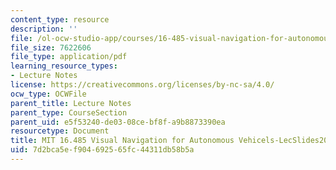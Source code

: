 ```yaml
---
content_type: resource
description: ''
file: /ol-ocw-studio-app/courses/16-485-visual-navigation-for-autonomous-vehicles-vnav-fall-2020/7d2bca5ef904692565fc44311db58b5a_MIT16_485F20_lec20.pdf
file_size: 7622606
file_type: application/pdf
learning_resource_types:
- Lecture Notes
license: https://creativecommons.org/licenses/by-nc-sa/4.0/
ocw_type: OCWFile
parent_title: Lecture Notes
parent_type: CourseSection
parent_uid: e5f53240-de03-08ce-bf8f-a9b8873390ea
resourcetype: Document
title: MIT 16.485 Visual Navigation for Autonomous Vehicels-LecSlides20
uid: 7d2bca5e-f904-6925-65fc-44311db58b5a
---
```

